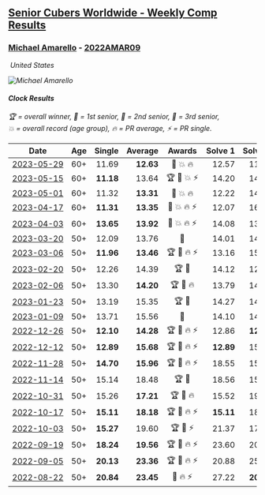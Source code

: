 <style>table {white-space: nowrap;}</style>
<link rel="stylesheet" type="text/css" href="/scw-comp/css/flags.css" />

## [Senior Cubers Worldwide - Weekly Comp Results](/scw-comp/results/)
### [Michael Amarello](README.md) - [2022AMAR09](https://www.worldcubeassociation.org/persons/2022AMAR09?event=clock)

<i class="flag flag-US" />&nbsp;United States

![Michael Amarello](1659001530.jpg)

#### Clock Results

<span style="white-space: nowrap;">🏆 = overall winner</span>, <span style="white-space: nowrap;">🥇 = 1st senior</span>, <span style="white-space: nowrap;">🥈 = 2nd senior</span>, <span style="white-space: nowrap;">🥉 = 3rd senior</span>, <span style="white-space: nowrap;">💥 = overall record (age group)</span>, <span style="white-space: nowrap;">🔥 = PR average</span>, <span style="white-space: nowrap;">⚡ = PR single</span>.

| Date | Age | Single | Average | Awards | Solve 1 | Solve 2 | Solve 3 | Solve 4 | Solve 5 | Video |
| :--: | :--: | --: | --: | :--: | --: | --: | --: | --: | --: | :-- |
| [2023-05-29](../../results/2023-05-29/clock.md) | 60+ | 11.69 | **12.63** | 🥈 💥 🔥 | 12.57 | 11.69 | 13.60 | 11.71 | 14.93 | [Desktop](https://www.facebook.com/events/3552780501633678/permalink/3556029874642074) / [Mobile](https://m.facebook.com/events/3552780501633678?view=permalink&id=3556029874642074) |
| [2023-05-15](../../results/2023-05-15/clock.md) | 60+ | **11.18** | 13.64 | 🏆 🥇 💥 ⚡ | 14.20 | 14.35 | **11.18** | 13.57 | 13.16 | [Desktop](https://www.facebook.com/michael.amarello/videos/1592834564572885) / [Mobile](https://m.facebook.com/michael.amarello/videos/1592834564572885) |
| [2023-05-01](../../results/2023-05-01/clock.md) | 60+ | 11.32 | **13.31** | 🥈 💥 🔥 | 12.22 | 14.35 | 14.70 | 11.32 | 13.36 | [Desktop](https://www.facebook.com/michael.amarello/videos/6184464918267303) / [Mobile](https://m.facebook.com/michael.amarello/videos/6184464918267303) |
| [2023-04-17](../../results/2023-04-17/clock.md) | 60+ | **11.31** | **13.35** | 🥈 💥 🔥 ⚡ | 12.07 | 16.32 | 13.23 | 14.74 | **11.31** | [Desktop](https://www.facebook.com/michael.amarello/videos/250639173989580) / [Mobile](https://m.facebook.com/michael.amarello/videos/250639173989580) |
| [2023-04-03](../../results/2023-04-03/clock.md) | 60+ | **13.65** | **13.92** | 🥈 💥 🔥 ⚡ | 14.08 | 13.91 | 13.77 | **13.65** | 14.13 | [Desktop](https://www.facebook.com/michael.amarello/videos/6262460413821506) / [Mobile](https://m.facebook.com/michael.amarello/videos/6262460413821506) |
| [2023-03-20](../../results/2023-03-20/clock.md) | 50+ | 12.09 | 13.76 | 🥈 | 14.01 | 14.30 | 12.96 | 12.09 | 14.88 | [Desktop](https://www.facebook.com/michael.amarello/videos/2792363370893671) / [Mobile](https://m.facebook.com/michael.amarello/videos/2792363370893671) |
| [2023-03-06](../../results/2023-03-06/clock.md) | 50+ | **11.96** | **13.46** | 🏆 🥇 🔥 ⚡ | 13.16 | 15.59 | 14.13 | 13.10 | **11.96** | [Desktop](https://www.facebook.com/michael.amarello/videos/725161449107771) / [Mobile](https://m.facebook.com/michael.amarello/videos/725161449107771) |
| [2023-02-20](../../results/2023-02-20/clock.md) | 50+ | 12.26 | 14.39 | 🏆 🥇 | 14.12 | 12.26 | 16.76 | 13.92 | 15.14 | [Desktop](https://www.facebook.com/michael.amarello/videos/193184040000195) / [Mobile](https://m.facebook.com/michael.amarello/videos/193184040000195) |
| [2023-02-06](../../results/2023-02-06/clock.md) | 50+ | 13.30 | **14.20** | 🏆 🥇 🔥 | 13.79 | 14.21 | 15.21 | 13.30 | 14.61 | [Desktop](https://www.facebook.com/michael.amarello/videos/640427578085977) / [Mobile](https://m.facebook.com/michael.amarello/videos/640427578085977) |
| [2023-01-23](../../results/2023-01-23/clock.md) | 50+ | 13.19 | 15.35 | 🏆 🥇 | 14.27 | 14.97 | 16.80 | DNF | 13.19 | [Desktop](https://www.facebook.com/michael.amarello/videos/670542588148655) / [Mobile](https://m.facebook.com/michael.amarello/videos/670542588148655) |
| [2023-01-09](../../results/2023-01-09/clock.md) | 50+ | 13.71 | 15.56 | 🥇 | 14.10 | 14.56 | 18.20 | 13.71 | 18.01 | [Desktop](https://www.facebook.com/michael.amarello/videos/545323310869798) / [Mobile](https://m.facebook.com/michael.amarello/videos/545323310869798) |
| [2022-12-26](../../results/2022-12-26/clock.md) | 50+ | **12.10** | **14.28** | 🏆 🥇 🔥 ⚡ | 12.86 | **12.10** | 15.61 | 14.38 | 16.81 | [Desktop](https://www.facebook.com/michael.amarello/videos/869046981105447) / [Mobile](https://m.facebook.com/michael.amarello/videos/869046981105447) |
| [2022-12-12](../../results/2022-12-12/clock.md) | 50+ | **12.89** | **15.68** | 🏆 🥇 🔥 ⚡ | **12.89** | 15.86 | 15.96 | 15.23 | 16.90 | [Desktop](https://www.facebook.com/michael.amarello/videos/570390531592435) / [Mobile](https://m.facebook.com/michael.amarello/videos/570390531592435) |
| [2022-11-28](../../results/2022-11-28/clock.md) | 50+ | **14.70** | **15.96** | 🏆 🥇 🔥 ⚡ | 18.55 | 15.75 | 16.41 | 15.72 | **14.70** | [Desktop](https://www.facebook.com/michael.amarello/videos/5620637081353089) / [Mobile](https://m.facebook.com/michael.amarello/videos/5620637081353089) |
| [2022-11-14](../../results/2022-11-14/clock.md) | 50+ | 15.14 | 18.48 | 🏆 🥇 | 18.56 | 15.14 | 16.41 | 20.65 | 20.48 | [Desktop](https://www.facebook.com/michael.amarello/videos/582773656945613) / [Mobile](https://m.facebook.com/michael.amarello/videos/582773656945613) |
| [2022-10-31](../../results/2022-10-31/clock.md) | 50+ | 15.26 | **17.21** | 🏆 🥇 🔥 | 15.52 | 19.37 | 24.04 | 15.26 | 16.73 | [Desktop](https://www.facebook.com/michael.amarello/videos/613508377174030) / [Mobile](https://m.facebook.com/michael.amarello/videos/613508377174030) |
| [2022-10-17](../../results/2022-10-17/clock.md) | 50+ | **15.11** | **18.18** | 🏆 🥇 🔥 ⚡ | **15.11** | 18.87 | 17.29 | 40.43 | 18.39 | [Desktop](https://www.facebook.com/michael.amarello/videos/827440448435218) / [Mobile](https://m.facebook.com/michael.amarello/videos/827440448435218) |
| [2022-10-03](../../results/2022-10-03/clock.md) | 50+ | **15.27** | 19.60 | 🏆 🥇 ⚡ | 21.37 | 17.67 | 19.76 | **15.27** | 29.70 | [Desktop](https://www.facebook.com/michael.amarello/videos/469236198479665) / [Mobile](https://m.facebook.com/michael.amarello/videos/469236198479665) |
| [2022-09-19](../../results/2022-09-19/clock.md) | 50+ | **18.24** | **19.56** | 🏆 🥇 🔥 ⚡ | 23.60 | 20.28 | **18.24** | 19.69 | 18.71 | [Desktop](https://www.facebook.com/michael.amarello/videos/1094397984610699) / [Mobile](https://m.facebook.com/michael.amarello/videos/1094397984610699) |
| [2022-09-05](../../results/2022-09-05/clock.md) | 50+ | **20.13** | **23.36** | 🏆 🥇 🔥 ⚡ | 20.88 | 25.02 | 24.19 | 32.28 | **20.13** | [Desktop](https://www.facebook.com/michael.amarello/videos/1898147307184095) / [Mobile](https://m.facebook.com/michael.amarello/videos/1898147307184095) |
| [2022-08-22](../../results/2022-08-22/clock.md) | 50+ | **20.84** | **23.45** | 🥈 🔥 ⚡ | 27.22 | **20.84** | 27.11 | 22.30 | 20.93 | [Desktop](https://www.facebook.com/michael.amarello/videos/610151167159938) / [Mobile](https://m.facebook.com/michael.amarello/videos/610151167159938) |


<!-- Global site tag (gtag.js) - Google Analytics -->
<script async src="https://www.googletagmanager.com/gtag/js?id=UA-86348435-3"></script>
<script>window.dataLayer = window.dataLayer || []; function gtag() {dataLayer.push(arguments);} gtag('js', new Date()); gtag('config', 'UA-86348435-3');</script>
